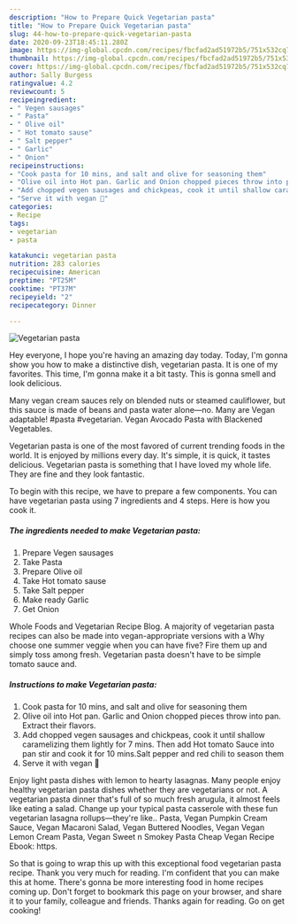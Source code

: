 ```yaml
---
description: "How to Prepare Quick Vegetarian pasta"
title: "How to Prepare Quick Vegetarian pasta"
slug: 44-how-to-prepare-quick-vegetarian-pasta
date: 2020-09-23T18:45:11.280Z
image: https://img-global.cpcdn.com/recipes/fbcfad2ad51972b5/751x532cq70/vegetarian-pasta-recipe-main-photo.jpg
thumbnail: https://img-global.cpcdn.com/recipes/fbcfad2ad51972b5/751x532cq70/vegetarian-pasta-recipe-main-photo.jpg
cover: https://img-global.cpcdn.com/recipes/fbcfad2ad51972b5/751x532cq70/vegetarian-pasta-recipe-main-photo.jpg
author: Sally Burgess
ratingvalue: 4.2
reviewcount: 5
recipeingredient:
- " Vegen sausages"
- " Pasta"
- " Olive oil"
- " Hot tomato sause"
- " Salt pepper"
- " Garlic"
- " Onion"
recipeinstructions:
- "Cook pasta for 10 mins, and salt and olive for seasoning them"
- "Olive oil into Hot pan. Garlic and Onion chopped pieces throw into pan. Extract their flavors."
- "Add chopped vegen sausages and chickpeas, cook it until shallow caramelizing them lightly for 7 mins. Then add Hot tomato Sauce into pan stir and cook it for 10 mins.Salt pepper and red chili to season them"
- "Serve it with vegan 🧀"
categories:
- Recipe
tags:
- vegetarian
- pasta

katakunci: vegetarian pasta 
nutrition: 283 calories
recipecuisine: American
preptime: "PT25M"
cooktime: "PT37M"
recipeyield: "2"
recipecategory: Dinner

---
```



![Vegetarian pasta](https://img-global.cpcdn.com/recipes/fbcfad2ad51972b5/751x532cq70/vegetarian-pasta-recipe-main-photo.jpg)

Hey everyone, I hope you're having an amazing day today. Today, I'm gonna show you how to make a distinctive dish, vegetarian pasta. It is one of my favorites. This time, I'm gonna make it a bit tasty. This is gonna smell and look delicious.

Many vegan cream sauces rely on blended nuts or steamed cauliflower, but this sauce is made of beans and pasta water alone—no. Many are Vegan adaptable! #pasta #vegetarian. Vegan Avocado Pasta with Blackened Vegetables.

Vegetarian pasta is one of the most favored of current trending foods in the world. It is enjoyed by millions every day. It's simple, it is quick, it tastes delicious. Vegetarian pasta is something that I have loved my whole life. They are fine and they look fantastic.


To begin with this recipe, we have to prepare a few components. You can have vegetarian pasta using 7 ingredients and 4 steps. Here is how you cook it.

<!--inarticleads1-->

##### The ingredients needed to make Vegetarian pasta:

1. Prepare  Vegen sausages
1. Take  Pasta
1. Prepare  Olive oil
1. Take  Hot tomato sause
1. Take  Salt pepper
1. Make ready  Garlic
1. Get  Onion


Whole Foods and Vegetarian Recipe Blog. A majority of vegetarian pasta recipes can also be made into vegan-appropriate versions with a Why choose one summer veggie when you can have five? Fire them up and simply toss among fresh. Vegetarian pasta doesn&#39;t have to be simple tomato sauce and. 

<!--inarticleads2-->

##### Instructions to make Vegetarian pasta:

1. Cook pasta for 10 mins, and salt and olive for seasoning them
1. Olive oil into Hot pan. Garlic and Onion chopped pieces throw into pan. Extract their flavors.
1. Add chopped vegen sausages and chickpeas, cook it until shallow caramelizing them lightly for 7 mins. Then add Hot tomato Sauce into pan stir and cook it for 10 mins.Salt pepper and red chili to season them
1. Serve it with vegan 🧀


Enjoy light pasta dishes with lemon to hearty lasagnas. Many people enjoy healthy vegetarian pasta dishes whether they are vegetarians or not. A vegetarian pasta dinner that&#39;s full of so much fresh arugula, it almost feels like eating a salad. Change up your typical pasta casserole with these fun vegetarian lasagna rollups—they&#39;re like.. Pasta, Vegan Pumpkin Cream Sauce, Vegan Macaroni Salad, Vegan Buttered Noodles, Vegan Vegan Lemon Cream Pasta, Vegan Sweet n Smokey Pasta Cheap Vegan Recipe Ebook: https. 

So that is going to wrap this up with this exceptional food vegetarian pasta recipe. Thank you very much for reading. I'm confident that you can make this at home. There's gonna be more interesting food in home recipes coming up. Don't forget to bookmark this page on your browser, and share it to your family, colleague and friends. Thanks again for reading. Go on get cooking!
